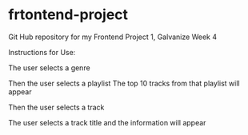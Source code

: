 # frtontend-project
Git Hub repository for my Frontend Project 1, Galvanize Week 4

Instructions for Use:

The user selects a genre

Then the user selects a playlist
    The top 10 tracks from that playlist will appear

Then the user selects a track

The user selects a track title and the information will appear


